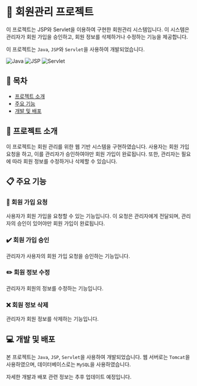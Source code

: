 # 👥 회원관리 프로젝트

이 프로젝트는 JSP와 Servlet을 이용하여 구현한 회원관리 시스템입니다. 이 시스템은 관리자가 회원 가입을 승인하고, 회원 정보를 삭제하거나 수정하는 기능을 제공합니다. 

이 프로젝트는 `Java`, `JSP`와 `Servlet`을 사용하여 개발되었습니다.

![Java](https://img.shields.io/badge/Java-ED8B00?style=flat&logo=java&logoColor=white)
![JSP](https://img.shields.io/badge/JSP-%E2%98%85-blue)
![Servlet](https://img.shields.io/badge/Servlet-%E2%98%85-blue)

## 📖 목차
- [프로젝트 소개](#프로젝트-소개)
- [주요 기능](#주요-기능)
- [개발 및 배포](#개발-및-배포)

## 👀 프로젝트 소개
이 프로젝트는 회원 관리를 위한 웹 기반 시스템을 구현하였습니다. 사용자는 회원 가입 요청을 하고, 이를 관리자가 승인하여야만 회원 가입이 완료됩니다. 또한, 관리자는 필요에 따라 회원 정보를 수정하거나 삭제할 수 있습니다.

## 📋 주요 기능

### 📝 회원 가입 요청
사용자가 회원 가입을 요청할 수 있는 기능입니다. 이 요청은 관리자에게 전달되며, 관리자의 승인이 있어야만 회원 가입이 완료됩니다.

### ✔️ 회원 가입 승인
관리자가 사용자의 회원 가입 요청을 승인하는 기능입니다.

### ✏️ 회원 정보 수정
관리자가 회원의 정보를 수정하는 기능입니다.

### ❌ 회원 정보 삭제
관리자가 회원 정보를 삭제하는 기능입니다.

## 💻 개발 및 배포
본 프로젝트는 `Java`, `JSP`, `Servlet`을 사용하여 개발되었습니다. 웹 서버로는 `Tomcat`을 사용하였으며, 데이터베이스로는 `MySQL`을 사용하였습니다.

자세한 개발과 배포 관련 정보는 추후 업데이트 예정입니다.
